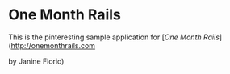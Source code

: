 # One Month Rails

This is the pinteresting sample application for
[*One Month Rails*](http://onemonthrails.com

by Janine Florio)
